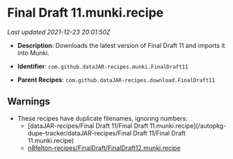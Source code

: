 # Final Draft 11.munki.recipe

_Last updated 2021-12-23 20:01:50Z_

- **Description**: Downloads the latest version of Final Draft 11 and imports it into Munki.

- **Identifier**: `com.github.dataJAR-recipes.munki.FinalDraft11`

- **Parent Recipes**: `com.github.dataJAR-recipes.download.FinalDraft11`


## Warnings

- These recipes have duplicate filenames, ignoring numbers:
    - [dataJAR-recipes/Final Draft 11/Final Draft 11.munki.recipe](/autopkg-dupe-tracker/dataJAR-recipes/Final Draft 11/Final Draft 11.munki.recipe)
    - [n8felton-recipes/FinalDraft/FinalDraft12.munki.recipe](/autopkg-dupe-tracker/n8felton-recipes/FinalDraft/FinalDraft12.munki.recipe)